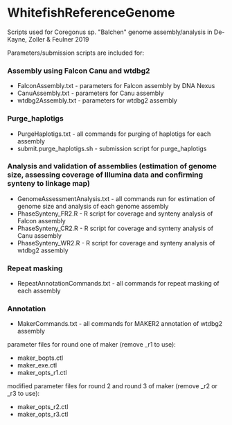 # WhitefishReferenceGenome
Scripts used for Coregonus sp. "Balchen" genome assembly/analysis in De-Kayne, Zoller &amp; Feulner 2019

Parameters/submission scripts are included for:

### Assembly using Falcon Canu and wtdbg2 
- FalconAssembly.txt - parameters for Falcon assembly by DNA Nexus
- CanuAssembly.txt - parameters for Canu assembly
- wtdbg2Assembly.txt - parameters for wtdbg2 assembly

### Purge_haplotigs
- PurgeHaplotigs.txt - all commands for purging of haplotigs for each assembly
- submit.purge_haplotigs.sh - submission script for purge_haplotigs

### Analysis and validation of assemblies (estimation of genome size, assessing coverage of Illumina data and confirming synteny to linkage map)
- GenomeAssessmentAnalysis.txt - all commands run for estimation of genome size and analysis of each genome assembly 
- PhaseSynteny_FR2.R - R script for coverage and synteny analysis of Falcon assembly
- PhaseSynteny_CR2.R - R script for coverage and synteny analysis of Canu assembly
- PhaseSynteny_WR2.R - R script for coverage and synteny analysis of wtdbg2 assembly

### Repeat masking
- RepeatAnnotationCommands.txt - all commands for repeat masking of each assembly

### Annotation
- MakerCommands.txt - all commands for MAKER2 annotation of wtdbg2 assembly

parameter files for round one of maker (remove \_r1 to use):
- maker_bopts.ctl
- maker_exe.ctl
- maker_opts_r1.ctl

modified parameter files for round 2 and round 3 of maker (remove \_r2 or \_r3 to use):
- maker_opts_r2.ctl
- maker_opts_r3.ctl








